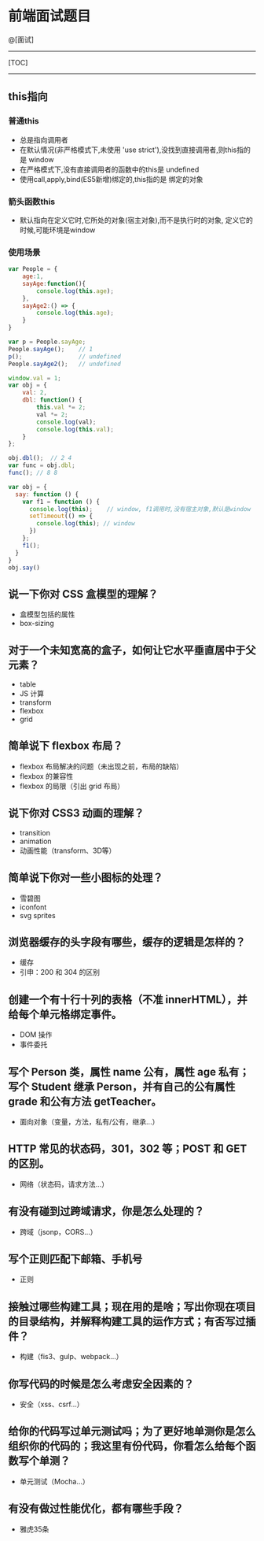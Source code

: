 # 前端面试题目
@[面试]

--------------------------

[TOC]

--------------------------

## this指向
### 普通this

- 总是指向调用者
- 在默认情况(非严格模式下,未使用 'use strict'),没找到直接调用者,则this指的是 window
- 在严格模式下,没有直接调用者的函数中的this是 undefined
- 使用call,apply,bind(ES5新增)绑定的,this指的是 绑定的对象

### 箭头函数this

- 默认指向在定义它时,它所处的对象(宿主对象),而不是执行时的对象, 定义它的时候,可能环境是window

### 使用场景

``` javascript
var People = {
    age:1,
    sayAge:function(){
        console.log(this.age);
    },
    sayAge2:() => {
        console.log(this.age);
    }
}

var p = People.sayAge;
People.sayAge();    // 1
p();                // undefined
People.sayAge2();   // undefined
```
``` javascript
window.val = 1;
var obj = {
    val: 2,
    dbl: function() {
        this.val *= 2;
        val *= 2;
        console.log(val);
        console.log(this.val);
    }
};

obj.dbl();  // 2 4
var func = obj.dbl;
func(); // 8 8
```
``` javascript
var obj = {
  say: function () {
    var f1 = function () {
      console.log(this);    // window, f1调用时,没有宿主对象,默认是window
      setTimeout(() => {
        console.log(this); // window
      })
    };
    f1();
  }
}
obj.say()
```

## 说一下你对 CSS 盒模型的理解？

- 盒模型包括的属性
- box-sizing

## 对于一个未知宽高的盒子，如何让它水平垂直居中于父元素？

- table
- JS 计算
- transform
- flexbox
- grid

## 简单说下 flexbox 布局？

- flexbox 布局解决的问题（未出现之前，布局的缺陷）
- flexbox 的兼容性
- flexbox 的局限（引出 grid 布局）

## 说下你对 CSS3 动画的理解？

- transition
- animation
- 动画性能（transform、3D等）

## 简单说下你对一些小图标的处理？

- 雪碧图
- iconfont
- svg sprites

## 浏览器缓存的头字段有哪些，缓存的逻辑是怎样的？

- 缓存
- 引申：200 和 304 的区别

## 创建一个有十行十列的表格（不准 innerHTML），并给每个单元格绑定事件。

- DOM 操作
- 事件委托

## 写个 Person 类，属性 name 公有，属性 age 私有；写个 Student 继承 Person，并有自己的公有属性 grade 和公有方法 getTeacher。

- 面向对象（变量，方法，私有/公有，继承...）

## HTTP 常见的状态码，301，302 等；POST 和 GET 的区别。

- 网络（状态码，请求方法...）

## 有没有碰到过跨域请求，你是怎么处理的？

- 跨域（jsonp，CORS...）

## 写个正则匹配下邮箱、手机号

- 正则

## 接触过哪些构建工具；现在用的是啥；写出你现在项目的目录结构，并解释构建工具的运作方式；有否写过插件？

- 构建（fis3、gulp、webpack...）

## 你写代码的时候是怎么考虑安全因素的？

- 安全（xss、csrf...）

## 给你的代码写过单元测试吗；为了更好地单测你是怎么组织你的代码的；我这里有份代码，你看怎么给每个函数写个单测？

- 单元测试（Mocha...）

## 有没有做过性能优化，都有哪些手段？

- 雅虎35条
